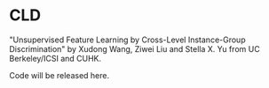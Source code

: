 # CLD
"Unsupervised Feature Learning by Cross-Level Instance-Group Discrimination" by Xudong Wang, Ziwei Liu and Stella X. Yu from UC Berkeley/ICSI and CUHK.

Code will be released here.
